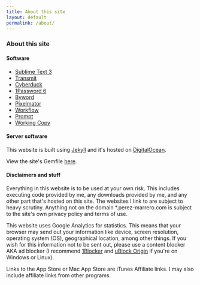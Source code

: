 ```yaml
---
title: About this site
layout: default
permalink: /about/
---
```


### About this site

#### Software

*   [Sublime Text 3](https://sublimetext.com/)
*   [Transmit](https://panic.com/transmit/)
*   [Cyberduck](https://cyberduck.io/)
*   [1Password 6](https://1password.com/)
*   [Byword](https://bywordapp.com)
*   [Pixelmator](http://www.pixelmator.com)
*   [Workflow](https://workflow.is)
*   [Prompt](https://panic.com/prompt/)
*   [Working Copy](https://workingcopyapp.com/)

#### Server software

This website is built using [Jekyll](https://jekyllrb.com) and it's hosted on [DigitalOcean](https://m.do.co/c/d4f8c9c9d236).

View the site's Gemfile [here](https://gist.github.com/georgeperez/e24c53209df6195e7b84e57c66300102).

#### Disclaimers and stuff

Everything in this website is to be used at your own risk. This includes executing code provided by me, any downloads provided by me, and any other part that's hosted on this site. The websites I link to are subject to heavy scrutiny. Anything not on the domain *.perez-marrero.com is subject to the site's own privacy policy and terms of use.

This website uses Google Analytics for statistics. This means that your browser may send out your information like device, screen resolution, operating system (OS), geographical location, among other things. If you wish for this information not to be sent out, please use a content blocker AKA ad blocker (I recommend [1Blocker](https://1blocker.com) and [uBlock Origin](https://github.com/gorhill/uBlock) if you're on Windows or Linux).

Links to the App Store or Mac App Store are iTunes Affiliate links. I may also include affiliate links from other programs.
